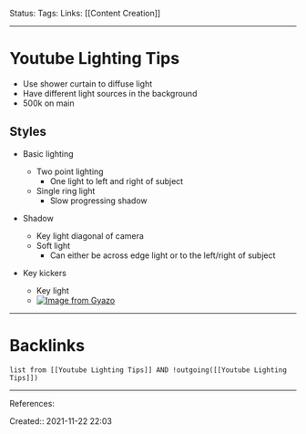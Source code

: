 Status: 
Tags: 
Links: [[Content Creation]]
___
# Youtube Lighting Tips
- Use shower curtain to diffuse light
- Have different light sources in the background
- 500k on main
## Styles
- Basic lighting
	- Two point lighting
		- One light to left and right of subject
	- Single ring light
		- Slow progressing shadow

- Shadow
	- Key light diagonal of camera
	- Soft light
		- Can either be across edge light or to the left/right of subject

- Key kickers
	- Key light
	- [![Image from Gyazo](https://i.gyazo.com/d2a819716db1132eba717b8c6be87e58.png)](https://gyazo.com/d2a819716db1132eba717b8c6be87e58)
___
# Backlinks
```dataview
list from [[Youtube Lighting Tips]] AND !outgoing([[Youtube Lighting Tips]])
```
___
References:

Created:: 2021-11-22 22:03
